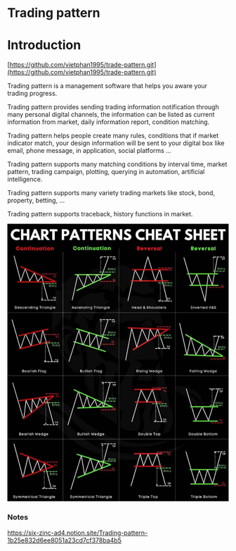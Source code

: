 # Trading pattern

# Introduction

[https://github.com/vietphan1995/trade-pattern.git](https://github.com/vietphan1995/trade-pattern.git)

Trading pattern is a management software that helps you aware your trading progress.

Trading pattern provides sending trading information notification through many personal digital channels, the information can be listed as current information from market, daily information report, condition matching.

Trading pattern helps people create many rules, conditions that if market indicator match, your design information will be sent to your digital box like email, phone message, in application, social platforms …

Trading pattern supports many matching conditions by interval time, market pattern, trading campaign, plotting, querying in automation, artificial intelligence.

Trading pattern supports many variety trading markets like stock, bond, property, betting, …

Trading pattern supports traceback, history functions in market.

![image.png](image.png)

### Notes
https://six-zinc-ad4.notion.site/Trading-pattern-1b25e832d6ee8051a23cd7cf378ba4b5